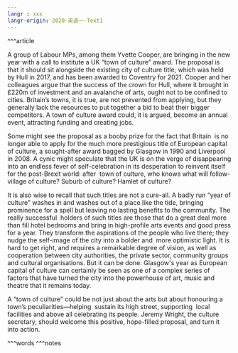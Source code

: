 ```yaml
---
langr : xxx
langr-origin: 2020-英语一-Text1
---
```


^^^article

A group of Labour MPs, among them Yvette Cooper, are bringing in the new year with a call to institute a UK “town of culture” award. The proposal is that it should sit alongside the existing city of culture title, which was held by Hull in 2017, and has been awarded to Coventry for 2021. Cooper and her colleagues argue that the success of the crown for Hull, where it brought in £220m of investment and an avalanche of arts, ought not to be confined to cities. Britain’s towns, it is true, are not prevented from applying, but they generally lack the resources to put together a bid to beat their bigger competitors. A town of culture award could, it is argued, become an annual event, attracting funding and creating jobs.

Some might see the proposal as a booby prize for the fact that Britain  is no longer able to apply for the much more prestigious title of European capital of culture, a sought-after award bagged by Glasgow in 1990 and Liverpool in 2008. A cynic might speculate that the UK is on the verge of disappearing into an endless fever of self-celebration in its desperation to reinvent itself for the post-Brexit world: after  town of culture, who knows what will follow-village of culture? Suburb of culture? Hamlet of culture?

It is also wise to recall that such titles are not a cure-all. A badly run “year of culture” washes in and washes out of a place like the tide, bringing prominence for a spell but leaving no lasting benefits to the community. The really successful  holders of such titles are those that do a great deal more than fill hotel bedrooms and bring in high-profile arts events and good press for a year. They transform the aspirations of the people who live there; they nudge the self-image of the city into a bolder and  more optimistic light. It is hard to get right, and requires a remarkable degree of vision, as well as cooperation between city authorities, the private sector, community groups and cultural organisations. But it can be done: Glasgow's year as European capital of culture can certainly be seen as one of a complex series of factors that have turned the city into the powerhouse of art, music and theatre that it remains today.

A “town of culture” could be not just about the arts but about honouring a town’s peculiarities—helping  sustain its high street, supporting  local facilities and above all celebrating its people. Jeremy Wright, the culture secretary, should welcome this positive, hope-filled proposal, and turn it into action.




^^^words
^^^notes